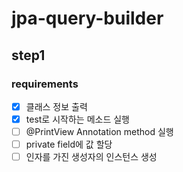 # jpa-query-builder

## step1
### requirements
- [x] 클래스 정보 출력
- [x] test로 시작하는 메소드 실행
- [ ] @PrintView Annotation method 실행
- [ ] private field에 값 할당
- [ ] 인자를 가진 생성자의 인스턴스 생성